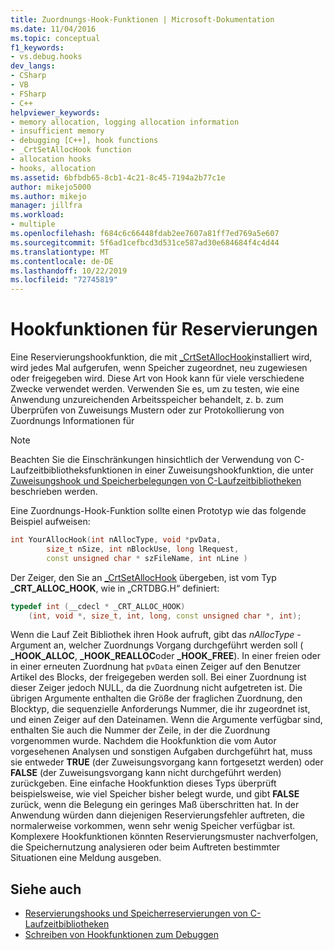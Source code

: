 ```yaml
---
title: Zuordnungs-Hook-Funktionen | Microsoft-Dokumentation
ms.date: 11/04/2016
ms.topic: conceptual
f1_keywords:
- vs.debug.hooks
dev_langs:
- CSharp
- VB
- FSharp
- C++
helpviewer_keywords:
- memory allocation, logging allocation information
- insufficient memory
- debugging [C++], hook functions
- _CrtSetAllocHook function
- allocation hooks
- hooks, allocation
ms.assetid: 6bfbdb65-8cb1-4c21-8c45-7194a2b77c1e
author: mikejo5000
ms.author: mikejo
manager: jillfra
ms.workload:
- multiple
ms.openlocfilehash: f684c6c66448fdab2ee7607a81ff7ed769a5e607
ms.sourcegitcommit: 5f6ad1cefbcd3d531ce587ad30e684684f4c4d44
ms.translationtype: MT
ms.contentlocale: de-DE
ms.lasthandoff: 10/22/2019
ms.locfileid: "72745819"
---
```

# <a name="allocation-hook-functions"></a>Hookfunktionen für Reservierungen
Eine Reservierungshookfunktion, die mit [_CrtSetAllocHook](/cpp/c-runtime-library/reference/crtsetallochook)installiert wird, wird jedes Mal aufgerufen, wenn Speicher zugeordnet, neu zugewiesen oder freigegeben wird. Diese Art von Hook kann für viele verschiedene Zwecke verwendet werden. Verwenden Sie es, um zu testen, wie eine Anwendung unzureichenden Arbeitsspeicher behandelt, z. b. zum Überprüfen von Zuweisungs Mustern oder zur Protokollierung von Zuordnungs Informationen für

> [!NOTE]
> Beachten Sie die Einschränkungen hinsichtlich der Verwendung von C-Laufzeitbibliotheksfunktionen in einer Zuweisungshookfunktion, die unter [Zuweisungshook und Speicherbelegungen von C-Laufzeitbibliotheken](../debugger/allocation-hooks-and-c-run-time-memory-allocations.md) beschrieben werden.

 Eine Zuordnungs-Hook-Funktion sollte einen Prototyp wie das folgende Beispiel aufweisen:

```cpp
int YourAllocHook(int nAllocType, void *pvData,
        size_t nSize, int nBlockUse, long lRequest,
        const unsigned char * szFileName, int nLine )
```

 Der Zeiger, den Sie an [_CrtSetAllocHook](/cpp/c-runtime-library/reference/crtsetallochook) übergeben, ist vom Typ **_CRT_ALLOC_HOOK**, wie in „CRTDBG.H“ definiert:

```cpp
typedef int (__cdecl * _CRT_ALLOC_HOOK)
    (int, void *, size_t, int, long, const unsigned char *, int);
```

 Wenn die Lauf Zeit Bibliothek ihren Hook aufruft, gibt das *nAllocType* -Argument an, welcher Zuordnungs Vorgang durchgeführt werden soll ( **_HOOK_ALLOC**, **_HOOK_REALLOC**oder **_HOOK_FREE**). In einer freien oder in einer erneuten Zuordnung hat `pvData` einen Zeiger auf den Benutzer Artikel des Blocks, der freigegeben werden soll. Bei einer Zuordnung ist dieser Zeiger jedoch NULL, da die Zuordnung nicht aufgetreten ist. Die übrigen Argumente enthalten die Größe der fraglichen Zuordnung, den Blocktyp, die sequenzielle Anforderungs Nummer, die ihr zugeordnet ist, und einen Zeiger auf den Dateinamen. Wenn die Argumente verfügbar sind, enthalten Sie auch die Nummer der Zeile, in der die Zuordnung vorgenommen wurde. Nachdem die Hookfunktion die vom Autor vorgesehenen Analysen und sonstigen Aufgaben durchgeführt hat, muss sie entweder **TRUE** (der Zuweisungsvorgang kann fortgesetzt werden) oder **FALSE** (der Zuweisungsvorgang kann nicht durchgeführt werden) zurückgeben. Eine einfache Hookfunktion dieses Typs überprüft beispielsweise, wie viel Speicher bisher belegt wurde, und gibt **FALSE** zurück, wenn die Belegung ein geringes Maß überschritten hat. In der Anwendung würden dann diejenigen Reservierungsfehler auftreten, die normalerweise vorkommen, wenn sehr wenig Speicher verfügbar ist. Komplexere Hookfunktionen könnten Reservierungsmuster nachverfolgen, die Speichernutzung analysieren oder beim Auftreten bestimmter Situationen eine Meldung ausgeben.

## <a name="see-also"></a>Siehe auch

- [Reservierungshooks und Speicherreservierungen von C-Laufzeitbibliotheken](../debugger/allocation-hooks-and-c-run-time-memory-allocations.md)
- [Schreiben von Hookfunktionen zum Debuggen](../debugger/debug-hook-function-writing.md)